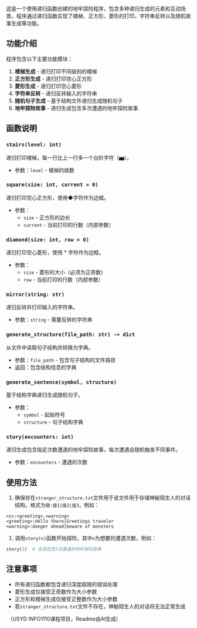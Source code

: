 这是一个使用递归函数创建的地牢探险程序，包含多种递归生成的元素和互动场景。程序通过递归函数实现了楼梯、正方形、菱形的打印，字符串反转以及随机故事生成等功能。

## 功能介绍

程序包含以下主要功能模块：

1. **楼梯生成** - 递归打印不同级别的楼梯
2. **正方形生成** - 递归打印空心正方形
3. **菱形生成** - 递归打印空心菱形
4. **字符串反转** - 递归反转输入的字符串
5. **随机句子生成** - 基于结构文件递归生成随机句子
6. **地牢探险故事** - 递归生成包含多次遭遇的地牢探险故事

## 函数说明

### `stairs(level: int)`

递归打印楼梯，每一行比上一行多一个台阶字符（▅）。

- 参数：`level` - 楼梯的级数

### `square(size: int, current = 0)`

递归打印空心正方形，使用◆字符作为边框。

- 参数：
  - `size` - 正方形的边长
  - `current` - 当前打印的行数（内部参数）

### `diamond(size: int, row = 0)`

递归打印空心菱形，使用 * 字符作为边框。

- 参数：
  - `size` - 菱形的大小（必须为正奇数）
  - `row` - 当前打印的行数（内部参数）

### `mirror(string: str)`

递归反转并打印输入的字符串。

- 参数：`string` - 需要反转的字符串

### `generate_structure(file_path: str) -> dict`

从文件中读取句子结构并转换为字典。

- 参数：`file_path` - 包含句子结构的文件路径
- 返回：包含结构信息的字典

### `generate_sentence(symbol, structure)`

基于结构字典递归生成随机句子。

- 参数：
  - `symbol` - 起始符号
  - `structure` - 句子结构字典

### `story(encounters: int)`

递归生成包含指定次数遭遇的地牢探险故事，每次遭遇会随机触发不同事件。

- 参数：`encounters` - 遭遇的次数

## 使用方法

1. 确保存在`stranger_structure.txt`文件用于该文件用于存储神秘陌生人的对话结构，格式为`键:值1|值2|值3`，例如：

```plaintext
<s>:<greeting>,<warning>
<greeting>:Hello there|Greetings traveler
<warning>:danger ahead|beware of monsters
```

1. 调用`story(n)`函数开始探险，其中`n`为想要的遭遇次数，例如：

```python
story(3)  # 生成包含3次遭遇的地牢探险故事
```

## 注意事项

- 所有递归函数都包含递归深度超限的错误处理
- 菱形生成仅接受正奇数作为大小参数
- 正方形和楼梯生成仅接受正整数作为大小参数
- 若`stranger_structure.txt`文件不存在，神秘陌生人的对话将无法正常生成

​	（USYD INFO1110课程项目，Readme由AI生成）